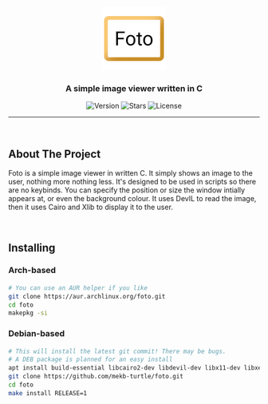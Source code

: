 <div align="center">
    <img alt="Foto" src="assets/Foto.png" width="128"/>
    <h3 align="center">A simple image viewer written in C</h3>
    <img alt="Version" src="https://img.shields.io/github/v/release/mekb-turtle/foto?display_name=tag&style=for-the-badge" />
    <img alt="Stars" src="https://img.shields.io/github/stars/mekb-turtle/foto?display_name=tag&style=for-the-badge" />
    <img alt="License" src="https://img.shields.io/github/license/mekb-turtle/foto?style=for-the-badge" />
</div>

---
<br/>

## About The Project
Foto is a simple image viewer in written C. It simply shows an image to the user, nothing more nothing less. It's designed to be used in scripts so there are no keybinds.
You can specify the position or size the window intially appears at, or even the background colour.
It uses DevIL to read the image, then it uses Cairo and Xlib to display it to the user.

<br />

## Installing
### Arch-based
```bash
# You can use an AUR helper if you like
git clone https://aur.archlinux.org/foto.git
cd foto
makepkg -si
```

### Debian-based
```bash
# This will install the latest git commit! There may be bugs.
# A DEB package is planned for an easy install
apt install build-essential libcairo2-dev libdevil-dev libx11-dev libxext-dev libbsd-dev pandoc
git clone https://github.com/mekb-turtle/foto.git
cd foto
make install RELEASE=1
```